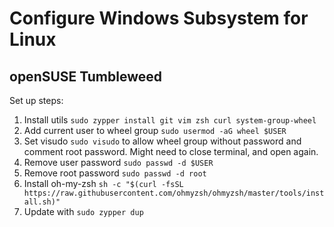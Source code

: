 # Configure Windows Subsystem for Linux
## openSUSE Tumbleweed

Set up steps:

1) Install utils `sudo zypper install git vim zsh curl system-group-wheel`
2) Add current user to wheel group `sudo usermod -aG wheel $USER`
3) Set visudo `sudo visudo` to allow wheel group without password and comment root password. Might need to close terminal, and open again.
4) Remove user password `sudo passwd -d $USER`
5) Remove root password `sudo passwd -d root`
6) Install oh-my-zsh `sh -c "$(curl -fsSL https://raw.githubusercontent.com/ohmyzsh/ohmyzsh/master/tools/install.sh)"`
7) Update with `sudo zypper dup`
